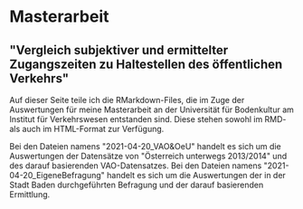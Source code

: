 # Masterarbeit 
## "Vergleich subjektiver und ermittelter Zugangszeiten zu Haltestellen des öffentlichen Verkehrs"
Auf dieser Seite teile ich die RMarkdown-Files, die im Zuge der Auswertungen für meine Masterarbeit an der Universität für Bodenkultur am Institut für Verkehrswesen entstanden sind. Diese stehen sowohl im RMD- als auch im HTML-Format zur Verfügung. 

Bei den Dateien namens "2021-04-20_VAO&OeU" handelt es sich um die Auswertungen der Datensätze von "Österreich unterwegs 2013/2014" und des darauf basierenden VAO-Datensatzes. 
Bei den Dateien namens "2021-04-20_EigeneBefragung" handelt es sich um die Auswertungen der in der Stadt Baden durchgeführten Befragung und der darauf basierenden Ermittlung. 
